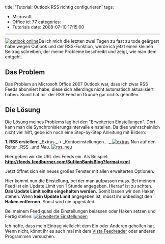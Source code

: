 title: 'Tutorial: Outlook RSS richtig configurieren'
tags:
  - Microsoft
  - Office
id: 77
categories:
  - Tutorials
date: 2008-07-10 17:15:00
---

[![](http://www.sbani.net/wp-content/uploads/logooffice.gif "outlook online")](http://www.sbani.net/wp-content/uploads/logooffice.gif)Da ich mich die letzten zwei Tagen zu fast zu tode geärgert habe wegen Outlook und der RSS-Funktion, werde ich jetzt einen kleinen Beitrag schreiben, der meine Probleme beschreibt und zeigt, wie man dem entgeht.

## Das Problem

Das Problem an Microsoft Office 2007 Outlook war, dass ich zwar RSS Feeds abonniert habe, diese sich allerdings nicht automatisch aktualisiert haben. Somit hat mir der RSS Feed im Grunde gar nichts geholfen.

## Die Lösung

Die Lösung meines Problems lag bei den "Erweiterten Einstellungen". Dort kann man die Synchronisierungsintervalle einstellen. Da dies wahrscheinlich nicht viel hilft, gebe ich noch eine Step-by-Step Anleitung mit Bildern:

**1\. RSS erstellen**:
_Extras _-&gt; _Kontoeinstellungen... _[
](http://www.sbani.net/upload/extras.png)[![](http://www.sbani.net/wp-content/uploads/extras-236x300.png "extras")](http://www.sbani.net/wp-content/uploads/extras.png)
Nun auf den Reiter _RSS _und _Neu_.
[![](http://www.sbani.net/wp-content/uploads/rss_neu-300x240.png "rss_neu")](http://www.sbani.net/wp-content/uploads/rss_neu.png)

Hier geben wir die URL des Feeds ein. Als Beispiel: **http://feeds.feedburner.com/SufijenBanisBlog?format=xml**

Jetzt öffnet sich ein neues großes Fenster mit allen erweiterten Optionen.

Hier kommt nun die Einstellung, bei der man aufpassen muss. Bei meinem Feed ist ein Update Limit von 1 Stunde angegeben. Hierauf ist zu achten. **Das Update Limit sollte eingehalten werden.** Somit lassen wir den Haken stehen.
Wenn **kein Update Limit** angegeben ist, müsst ihr unbedingt den **Haken entfernen**. Sonst wird nie upgedated.

Bei meinem Feed quasi die Einstellungen belassen oder Haken setzen und Fertig stellen:
[![](http://www.sbani.net/wp-content/uploads/erweiterte-300x266.png "Erweiterte Einstellungen")](http://www.sbani.net/wp-content/uploads/erweiterte.png)

Ich hoffe, dass mein Eintrag vielleicht dem Ein oder Anderen geholfen hat. Wenn nicht, könnt ihr es auch mal mit dem [Vista Feedreader](http://www.sbani.net/2008/03/24/vista-feedreader-sidebar.html "Vista Feedreader Sidebar") oder anderen Programmen versuchen.